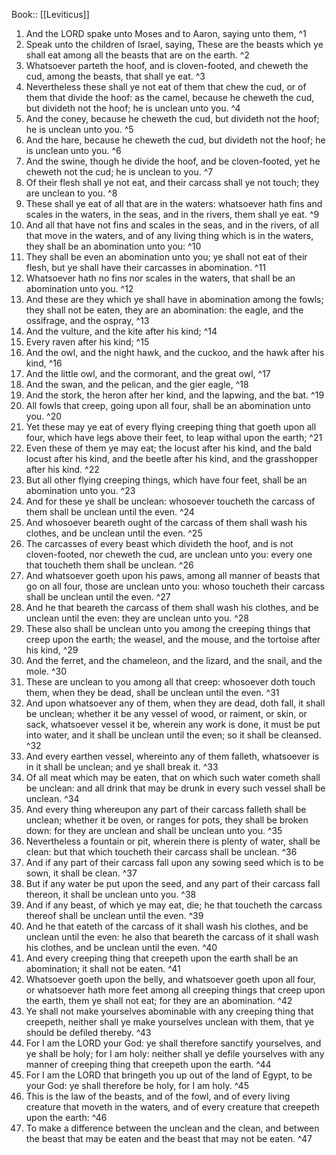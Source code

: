  Book:: [[Leviticus]]
 1. And the LORD spake unto Moses and to Aaron, saying unto them, ^1
 2. Speak unto the children of Israel, saying, These are the beasts which ye shall eat among all the beasts that are on the earth. ^2
 3. Whatsoever parteth the hoof, and is cloven-footed, and cheweth the cud, among the beasts, that shall ye eat. ^3
 4. Nevertheless these shall ye not eat of them that chew the cud, or of them that divide the hoof: as the camel, because he cheweth the cud, but divideth not the hoof; he is unclean unto you. ^4
 5. And the coney, because he cheweth the cud, but divideth not the hoof; he is unclean unto you. ^5
 6. And the hare, because he cheweth the cud, but divideth not the hoof; he is unclean unto you. ^6
 7. And the swine, though he divide the hoof, and be cloven-footed, yet he cheweth not the cud; he is unclean to you. ^7
 8. Of their flesh shall ye not eat, and their carcass shall ye not touch; they are unclean to you. ^8
 9. These shall ye eat of all that are in the waters: whatsoever hath fins and scales in the waters, in the seas, and in the rivers, them shall ye eat. ^9
 10. And all that have not fins and scales in the seas, and in the rivers, of all that move in the waters, and of any living thing which is in the waters, they shall be an abomination unto you: ^10
 11. They shall be even an abomination unto you; ye shall not eat of their flesh, but ye shall have their carcasses in abomination. ^11
 12. Whatsoever hath no fins nor scales in the waters, that shall be an abomination unto you. ^12
 13. And these are they which ye shall have in abomination among the fowls; they shall not be eaten, they are an abomination: the eagle, and the ossifrage, and the ospray, ^13
 14. And the vulture, and the kite after his kind; ^14
 15. Every raven after his kind; ^15
 16. And the owl, and the night hawk, and the cuckoo, and the hawk after his kind, ^16
 17. And the little owl, and the cormorant, and the great owl, ^17
 18. And the swan, and the pelican, and the gier eagle, ^18
 19. And the stork, the heron after her kind, and the lapwing, and the bat. ^19
 20. All fowls that creep, going upon all four, shall be an abomination unto you. ^20
 21. Yet these may ye eat of every flying creeping thing that goeth upon all four, which have legs above their feet, to leap withal upon the earth; ^21
 22. Even these of them ye may eat; the locust after his kind, and the bald locust after his kind, and the beetle after his kind, and the grasshopper after his kind. ^22
 23. But all other flying creeping things, which have four feet, shall be an abomination unto you. ^23
 24. And for these ye shall be unclean: whosoever toucheth the carcass of them shall be unclean until the even. ^24
 25. And whosoever beareth ought of the carcass of them shall wash his clothes, and be unclean until the even. ^25
 26. The carcasses of every beast which divideth the hoof, and is not cloven-footed, nor cheweth the cud, are unclean unto you: every one that toucheth them shall be unclean. ^26
 27. And whatsoever goeth upon his paws, among all manner of beasts that go on all four, those are unclean unto you: whoso toucheth their carcass shall be unclean until the even. ^27
 28. And he that beareth the carcass of them shall wash his clothes, and be unclean until the even: they are unclean unto you. ^28
 29. These also shall be unclean unto you among the creeping things that creep upon the earth; the weasel, and the mouse, and the tortoise after his kind, ^29
 30. And the ferret, and the chameleon, and the lizard, and the snail, and the mole. ^30
 31. These are unclean to you among all that creep: whosoever doth touch them, when they be dead, shall be unclean until the even. ^31
 32. And upon whatsoever any of them, when they are dead, doth fall, it shall be unclean; whether it be any vessel of wood, or raiment, or skin, or sack, whatsoever vessel it be, wherein any work is done, it must be put into water, and it shall be unclean until the even; so it shall be cleansed. ^32
 33. And every earthen vessel, whereinto any of them falleth, whatsoever is in it shall be unclean; and ye shall break it. ^33
 34. Of all meat which may be eaten, that on which such water cometh shall be unclean: and all drink that may be drunk in every such vessel shall be unclean. ^34
 35. And every thing whereupon any part of their carcass falleth shall be unclean; whether it be oven, or ranges for pots, they shall be broken down: for they are unclean and shall be unclean unto you. ^35
 36. Nevertheless a fountain or pit, wherein there is plenty of water, shall be clean: but that which toucheth their carcass shall be unclean. ^36
 37. And if any part of their carcass fall upon any sowing seed which is to be sown, it shall be clean. ^37
 38. But if any water be put upon the seed, and any part of their carcass fall thereon, it shall be unclean unto you. ^38
 39. And if any beast, of which ye may eat, die; he that toucheth the carcass thereof shall be unclean until the even. ^39
 40. And he that eateth of the carcass of it shall wash his clothes, and be unclean until the even: he also that beareth the carcass of it shall wash his clothes, and be unclean until the even. ^40
 41. And every creeping thing that creepeth upon the earth shall be an abomination; it shall not be eaten. ^41
 42. Whatsoever goeth upon the belly, and whatsoever goeth upon all four, or whatsoever hath more feet among all creeping things that creep upon the earth, them ye shall not eat; for they are an abomination. ^42
 43. Ye shall not make yourselves abominable with any creeping thing that creepeth, neither shall ye make yourselves unclean with them, that ye should be defiled thereby. ^43
 44. For I am the LORD your God: ye shall therefore sanctify yourselves, and ye shall be holy; for I am holy: neither shall ye defile yourselves with any manner of creeping thing that creepeth upon the earth. ^44
 45. For I am the LORD that bringeth you up out of the land of Egypt, to be your God: ye shall therefore be holy, for I am holy. ^45
 46. This is the law of the beasts, and of the fowl, and of every living creature that moveth in the waters, and of every creature that creepeth upon the earth: ^46
 47. To make a difference between the unclean and the clean, and between the beast that may be eaten and the beast that may not be eaten. ^47
